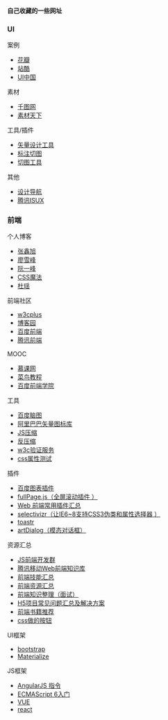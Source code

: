 
#### 自己收藏的一些网址
### UI

案例

* [花瓣](http://huaban.com/)
* [站酷](http://www.zcool.com.cn/)
* [UI中国](http://www.ui.cn/)

素材

* [千图网](http://www.58pic.com/)
* [素材天下](http://www.sucaitianxia.com/)

工具/插件

* [矢量设计工具](http://www.sketchcn.com/)
* [标注切图](http://www.fancynode.com.cn/pxcook/home)
* [切图工具](http://www.cutterman.cn/)

其他

* [设计导航](http://hao.shejidaren.com/) 
* [腾讯ISUX](https://isux.tencent.com/) 

### 前端

个人博客

* [张鑫旭](http://www.zhangxinxu.com/)
* [廖雪峰](http://www.liaoxuefeng.com/)
* [阮一峰](http://www.ruanyifeng.com/)
* [CSS魔法](http://www.cssmagic.net/)
* [杜瑶](http://www.doyoe.com/)

前端社区

* [w3cplus](http://www.w3cplus.com/)
* [博客园](http://www.cnblogs.com/)
* [百度前端](http://fex.baidu.com/)
* [腾讯前端](http://alloyteam.github.io/)

MOOC

* [慕课网](http://www.imooc.com/)
* [菜鸟教程](http://www.runoob.com/)
* [百度前端学院](http://ife.baidu.com/task/all)

工具

* [百度脑图](http://naotu.baidu.com/home)
* [阿里巴巴矢量图标库](http://www.iconfont.cn/)
* [JS压缩](http://dean.edwards.name/packer/)
* [反压缩](http://jsbeautifier.org/)
* [w3c验证服务](http://jigsaw.w3.org/css-validator/)
* [css属性测试](http://caniuse.com/)

插件

* [百度图表插件](http://echarts.baidu.com/)
* [fullPage.js（全屏滚动插件 ）](https://github.com/alvarotrigo/fullPage.js)
* [Web 前端常用插件汇总](https://github.com/iamjoel/front-end-plugins)
* [selectivizr（让IE6~8支持CSS3伪类和属性选择器 ）](https://github.com/keithclark/selectivizr)
* [toastr](https://github.com/CodeSeven/toastr)
* [artDialog（模态对话框）](https://github.com/aui/artDialog)

资源汇总

* [JS前端开发群](http://www.kancloud.cn/jikeytang/qq/87646)
* [腾讯移动Web前端知识库](https://github.com/AlloyTeam/Mars)
* [前端技能汇总](https://github.com/JacksonTian/fks)
* [前端资源汇总](https://github.com/helloqingfeng/Awsome-Front-End-learning-resource)
* [前端知识整理（面试）](https://github.com/markyun/My-blog/tree/master/Front-end-Developer-Questions/Questions-and-Answers)
* [H5项目常见问题汇总及解决方案](https://github.com/FrontEndZQ/HTML5-FAQ)
* [前端书籍推荐](https://github.com/jobbole/awesome-web-dev-books)
* [css做的按钮](http://simurai.com/archive/buttons/)

UI框架

* [bootstrap](http://v3.bootcss.com/css/)
* [Materialize](http://www.materialscss.com/)

JS框架

* [AngularJS 指令](http://www.runoob.com/angularjs/angularjs-reference.html)
* [ECMAScript 6入门](http://es6.ruanyifeng.com/)
* [VUE](http://cn.vuejs.org/)
* [react](http://react-china.org/)
